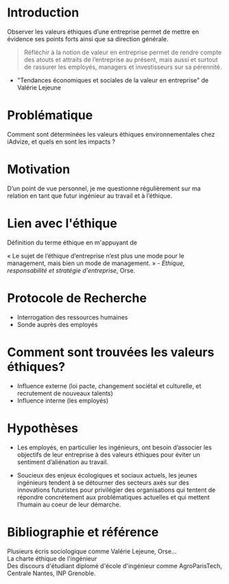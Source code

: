 # Introduction

Observer les valeurs éthiques d’une entreprise permet de mettre en évidence ses points forts ainsi que sa direction générale.

> Réfléchir à la notion de valeur en entreprise permet de rendre compte des atouts et attraits de l’entreprise au présent, mais aussi et surtout de rassurer les employés, managers et investisseurs sur sa pérennité.

- "Tendances économiques et sociales de la valeur en entreprise" de Valérie Lejeune

# Problématique

Comment sont déterminées les valeurs éthiques environnementales chez iAdvize, et quels en sont les impacts ?
 
# Motivation

D’un point de vue personnel, je me questionne régulièrement sur ma relation en tant que futur ingénieur au travail et à l’éthique.

# Lien avec l'éthique
 
Définition du terme éthique en m'appuyant de  

« Le sujet de l’éthique d’entreprise n’est plus une mode pour le management, mais bien un mode de management. » - *Ethique, responsabilité et stratégie d'entreprise*, Orse.

# Protocole de Recherche
 
- Interrogation des ressources humaines
- Sonde auprès des employés 

# Comment sont trouvées les valeurs éthiques?
 
- Influence externe (loi pacte, changement sociétal et culturelle, et recrutement de nouveaux talents)
- Influence interne (les employés)
 

# Hypothèses
 
- Les employés, en particulier les ingénieurs, ont besoin d’associer les objectifs de leur entreprise à des valeurs éthiques pour éviter un sentiment d’aliénation au travail.

- Soucieux des enjeux écologiques et sociaux actuels, les jeunes ingénieurs tendent à se détourner des secteurs axés sur des innovations futuristes pour privilégier des organisations qui tentent de répondre concrètement aux problématiques actuelles et qui mettent l’humain au coeur de leur démarche.

 
# Bibliographie et référence
 
Plusieurs écris sociologique comme Valérie Lejeune, Orse...  
La charte éthique de l'ingénieur  
Des discours d'étudiant diplomé d'école d'ingénieur comme AgroParisTech, Centrale Nantes, INP Grenoble.  

